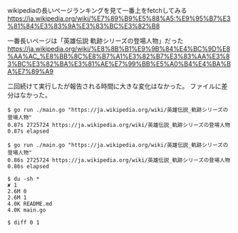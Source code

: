 wikipediaの長いページランキングを見て一番上をfetchしてみる
https://ja.wikipedia.org/wiki/%E7%89%B9%E5%88%A5:%E9%95%B7%E3%81%84%E3%83%9A%E3%83%BC%E3%82%B8

一番長いページは「英雄伝説 軌跡シリーズの登場人物」だった
https://ja.wikipedia.org/wiki/%E8%8B%B1%E9%9B%84%E4%BC%9D%E8%AA%AC_%E8%BB%8C%E8%B7%A1%E3%82%B7%E3%83%AA%E3%83%BC%E3%82%BA%E3%81%AE%E7%99%BB%E5%A0%B4%E4%BA%BA%E7%89%A9

二回続けて実行したが報告される時間に大きな変化はなかった。
ファイルに差分はなかった。

```shell
$ go run ./main.go "https://ja.wikipedia.org/wiki/英雄伝説_軌跡シリーズの登場人物"
0.87s 2725724 https://ja.wikipedia.org/wiki/英雄伝説_軌跡シリーズの登場人物
0.87s elapsed

$ go run ./main.go "https://ja.wikipedia.org/wiki/英雄伝説_軌跡シリーズの登場人物"
0.86s 2725724 https://ja.wikipedia.org/wiki/英雄伝説_軌跡シリーズの登場人物
0.86s elapsed

$ du -sh *                                                                                                                                                          ✘ 1 
2.6M 0
2.6M 1
4.0K README.md
4.0K main.go

$ diff 0 1
```
